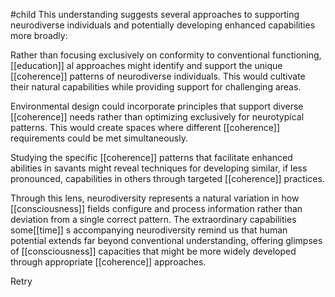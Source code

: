 #child 
This understanding suggests several approaches to supporting neurodiverse individuals and potentially developing enhanced capabilities more broadly:

Rather than focusing exclusively on conformity to conventional functioning, [[education]] al approaches might identify and support the unique [[coherence]] patterns of neurodiverse individuals. This would cultivate their natural capabilities while providing support for challenging areas.

Environmental design could incorporate principles that support diverse [[coherence]] needs rather than optimizing exclusively for neurotypical patterns. This would create spaces where different [[coherence]] requirements could be met simultaneously.

Studying the specific [[coherence]] patterns that facilitate enhanced abilities in savants might reveal techniques for developing similar, if less pronounced, capabilities in others through targeted [[coherence]] practices.

Through this lens, neurodiversity represents a natural variation in how [[consciousness]]  fields configure and process information rather than deviation from a single correct pattern. The extraordinary capabilities some[[time]] s accompanying neurodiversity remind us that human potential extends far beyond conventional understanding, offering glimpses of [[consciousness]]  capacities that might be more widely developed through appropriate [[coherence]] approaches.

Retry
